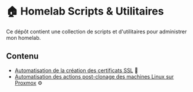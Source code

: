 # 🏠 Homelab Scripts & Utilitaires

Ce dépôt contient une collection de scripts et d'utilitaires pour administrer mon homelab.

## Contenu

- [Automatisation de la création des certificats SSL](https://github.com/TimFlp/Homelab/tree/main/auto-cert) 🔄
- [Automatisation des actions post-clonage des machines Linux sur Proxmox](https://github.com/TimFlp/Homelab/blob/main/new-machine.sh) ⚙️

